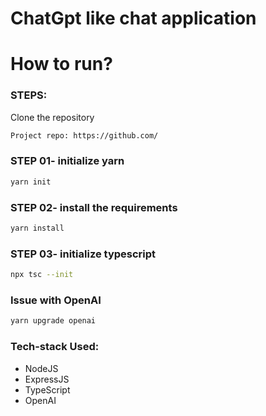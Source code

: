 # ChatGpt like chat application

# How to run?
### STEPS:

Clone the repository

```bash
Project repo: https://github.com/
```

### STEP 01- initialize yarn

```bash
yarn init
```

### STEP 02- install the requirements
```bash
yarn install
```

### STEP 03- initialize typescript
```bash
npx tsc --init
```

### Issue with OpenAI
```bash
yarn upgrade openai
```


### Tech-stack Used:

- NodeJS
- ExpressJS
- TypeScript
- OpenAI